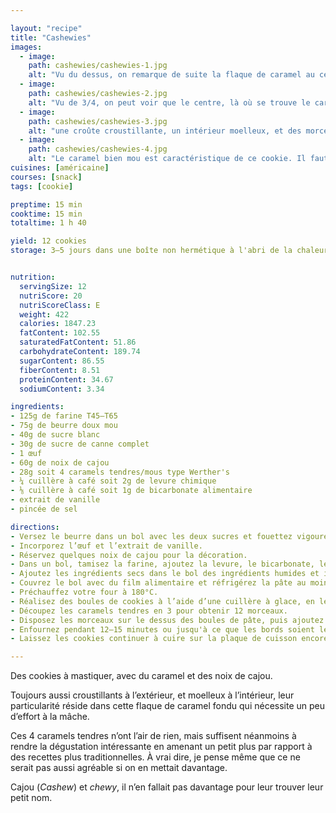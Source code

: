 ```yaml
---

layout: "recipe"
title: "Cashewies"
images:
  - image:
    path: cashewies/cashewies-1.jpg
    alt: "Vu du dessus, on remarque de suite la flaque de caramel au centre. Les noix de cajou décorent, mais se retrouvent également dans la pâte pour ajouter du croquant."
  - image:
    path: cashewies/cashewies-2.jpg
    alt: "Vu de 3/4, on peut voir que le centre, là où se trouve le caramel tendre, s’est affaissé à la cuisson. Je déconseille donc de les placer au œur de la boule en espérant obtenir du caramel fondu."
  - image:
    path: cashewies/cashewies-3.jpg
    alt: "une croûte croustillante, un intérieur moelleux, et des morceaux de noix de cajou ici et là."
  - image:
    path: cashewies/cashewies-4.jpg
    alt: "Le caramel bien mou est caractéristique de ce cookie. Il faut se débrouiller pour en prendre un peu à chaque bouchée, plutôt que de garder le centre pour la fin."
cuisines: [américaine]
courses: [snack]
tags: [cookie]

preptime: 15 min
cooktime: 15 min
totaltime: 1 h 40

yield: 12 cookies
storage: 3–5 jours dans une boîte non hermétique à l'abri de la chaleur et la lumière, en utilisant du papier cuisson ou de l'essuie-tout pour les séparer en étages si besoin. 2–3 mois au congélateur.


nutrition:
  servingSize: 12
  nutriScore: 20
  nutriScoreClass: E
  weight: 422
  calories: 1847.23
  fatContent: 102.55
  saturatedFatContent: 51.86
  carbohydrateContent: 189.74
  sugarContent: 86.55
  fiberContent: 8.51
  proteinContent: 34.67
  sodiumContent: 3.34

ingredients:
- 125g de farine T45–T65
- 75g de beurre doux mou
- 40g de sucre blanc
- 30g de sucre de canne complet
- 1 œuf
- 60g de noix de cajou
- 28g soit 4 caramels tendres/mous type Werther's
- ¼ cuillère à café soit 2g de levure chimique
- ⅛ cuillère à café soit 1g de bicarbonate alimentaire
- extrait de vanille
- pincée de sel

directions:
- Versez le beurre dans un bol avec les deux sucres et fouettez vigoureusement pour obtenir une belle crème bien aérée.
- Incorporez l’œuf et l’extrait de vanille.
- Réservez quelques noix de cajou pour la décoration.
- Dans un bol, tamisez la farine, ajoutez la levure, le bicarbonate, le sel, et les noix de cajou. mélangez.
- Ajoutez les ingrédients secs dans le bol des ingrédients humides et incorporez-les à la maryse sans trop travailler la pâte.
- Couvrez le bol avec du film alimentaire et réfrigérez la pâte au moins 1 h au frigo.
- Préchauffez votre four à 180°C.
- Réalisez des boules de cookies à l’aide d’une cuillère à glace, en les espaçant bien les unes des autres sur la plaque de cuisson – ils vont doubler de taille –, puis écrasez-lez légèrement avec la paume de la main.
- Découpez les caramels tendres en 3 pour obtenir 12 morceaux.
- Disposez les morceaux sur le dessus des boules de pâte, puis ajoutez les noix de cajou pour la décoration.
- Enfournez pendant 12–15 minutes ou jusqu'à ce que les bords soient légèrement dorés et le caramel, fondu. 
- Laissez les cookies continuer à cuire sur la plaque de cuisson encore 10 minutes avant de les transférer sur une grille.

---
```


Des cookies à mastiquer, avec du caramel et des noix de cajou. 

Toujours aussi croustillants à l’extérieur, et moelleux à l’intérieur, leur particularité réside dans cette flaque de caramel fondu qui nécessite un peu d’effort à la mâche. 

Ces 4 caramels tendres n’ont l’air de rien, mais suffisent néanmoins à rendre la dégustation intéressante en amenant un petit plus par rapport à des recettes plus traditionnelles. À vrai dire, je pense même que ce ne serait pas aussi agréable si on en mettait davantage. 

Cajou (<i lang="en">Cashew</i>) et <i lang="en">chewy</i>, il n’en fallait pas davantage pour leur trouver leur petit nom.
